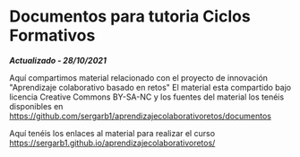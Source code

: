 # Documentos para tutoria Ciclos Formativos

***Actualizado - 28/10/2021***

Aquí compartimos material relacionado con el proyecto de innovación "Aprendizaje colaborativo basado en retos"
El material esta compartido bajo licencia Creative Commons BY-SA-NC y los fuentes del material los tenéis disponibles en  
https://github.com/sergarb1/aprendizajecolaborativoretos/documentos

Aquí tenéis los enlaces al material para realizar el curso https://sergarb1.github.io/aprendizajecolaborativoretos/
